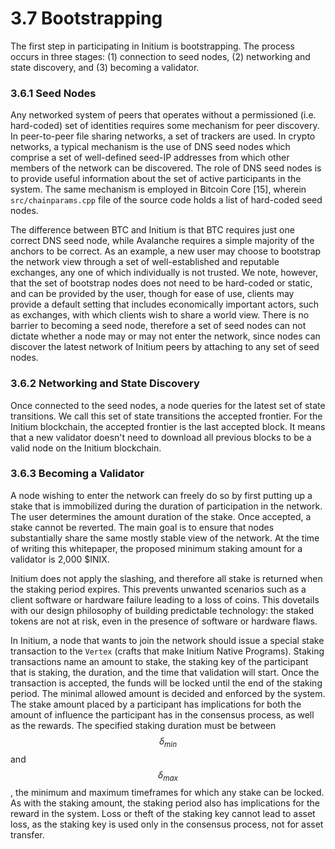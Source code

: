 # 3.7 Bootstrapping

The first step in participating in Initium is bootstrapping. The process occurs in three stages: (1) connection to seed nodes, (2) networking and state discovery, and (3) becoming a validator.

### 3.6.1 Seed Nodes&#x20;

Any networked system of peers that operates without a permissioned (i.e. hard-coded) set of identities requires some mechanism for peer discovery. In peer-to-peer file sharing networks, a set of trackers are used. In crypto networks, a typical mechanism is the use of DNS seed nodes which comprise a set of well-defined seed-IP addresses from which other members of the network can be discovered. The role of DNS seed nodes is to provide useful information about the set of active participants in the system. The same mechanism is employed in Bitcoin Core \[15], wherein `src/chainparams.cpp` file of the source code holds a list of hard-coded seed nodes.&#x20;

The difference between BTC and Initium is that BTC requires just one correct DNS seed node, while Avalanche requires a simple majority of the anchors to be correct. As an example, a new user may choose to bootstrap the network view through a set of well-established and reputable exchanges, any one of which individually is not trusted. We note, however, that the set of bootstrap nodes does not need to be hard-coded or static, and can be provided by the user, though for ease of use, clients may provide a default setting that includes economically important actors, such as exchanges, with which clients wish to share a world view. There is no barrier to becoming a seed node, therefore a set of seed nodes can not dictate whether a node may or may not enter the network, since nodes can discover the latest network of Initium peers by attaching to any set of seed nodes.

### 3.6.2 Networking and State Discovery

Once connected to the seed nodes, a node queries for the latest set of state transitions. We call this set of state transitions the accepted frontier. For the Initium blockchain, the accepted frontier is the last accepted block. It means that a new validator doesn't need to download all previous blocks to be a valid node on the Initium blockchain. &#x20;

### 3.6.3 Becoming a Validator

A node wishing to enter the network can freely do so by first putting up a stake that is immobilized during the duration of participation in the network. The user determines the amount duration of the stake. Once accepted, a stake cannot be reverted. The main goal is to ensure that nodes substantially share the same mostly stable view of the network. At the time of writing this whitepaper, the proposed minimum staking amount for a validator is 2,000 $INIX.&#x20;

Initium does not apply the slashing, and therefore all stake is returned when the staking period expires. This prevents unwanted scenarios such as a client software or hardware failure leading to a loss of coins. This dovetails with our design philosophy of building predictable technology: the staked tokens are not at risk, even in the presence of software or hardware flaws.

In Initium, a node that wants to join the network should issue a special stake transaction to the `Vertex` (crafts that make Initium Native Programs). Staking transactions name an amount to stake, the staking key of the participant that is staking, the duration, and the time that validation will start. Once the transaction is accepted, the funds will be locked until the end of the staking period. The minimal allowed amount is decided and enforced by the system. The stake amount placed by a participant has implications for both the amount of influence the participant has in the consensus process, as well as the rewards. The specified staking duration must be between $$δ_{min}$$ and $$δ_{max}$$, the minimum and maximum timeframes for which any stake can be locked. As with the staking amount, the staking period also has implications for the reward in the system. Loss or theft of the staking key cannot lead to asset loss, as the staking key is used only in the consensus process, not for asset transfer.
